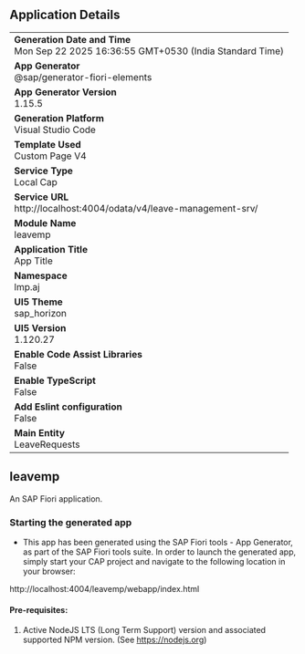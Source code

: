 ## Application Details
|               |
| ------------- |
|**Generation Date and Time**<br>Mon Sep 22 2025 16:36:55 GMT+0530 (India Standard Time)|
|**App Generator**<br>@sap/generator-fiori-elements|
|**App Generator Version**<br>1.15.5|
|**Generation Platform**<br>Visual Studio Code|
|**Template Used**<br>Custom Page V4|
|**Service Type**<br>Local Cap|
|**Service URL**<br>http://localhost:4004/odata/v4/leave-management-srv/|
|**Module Name**<br>leavemp|
|**Application Title**<br>App Title|
|**Namespace**<br>lmp.aj|
|**UI5 Theme**<br>sap_horizon|
|**UI5 Version**<br>1.120.27|
|**Enable Code Assist Libraries**<br>False|
|**Enable TypeScript**<br>False|
|**Add Eslint configuration**<br>False|
|**Main Entity**<br>LeaveRequests|

## leavemp

An SAP Fiori application.

### Starting the generated app

-   This app has been generated using the SAP Fiori tools - App Generator, as part of the SAP Fiori tools suite.  In order to launch the generated app, simply start your CAP project and navigate to the following location in your browser:

http://localhost:4004/leavemp/webapp/index.html

#### Pre-requisites:

1. Active NodeJS LTS (Long Term Support) version and associated supported NPM version.  (See https://nodejs.org)


